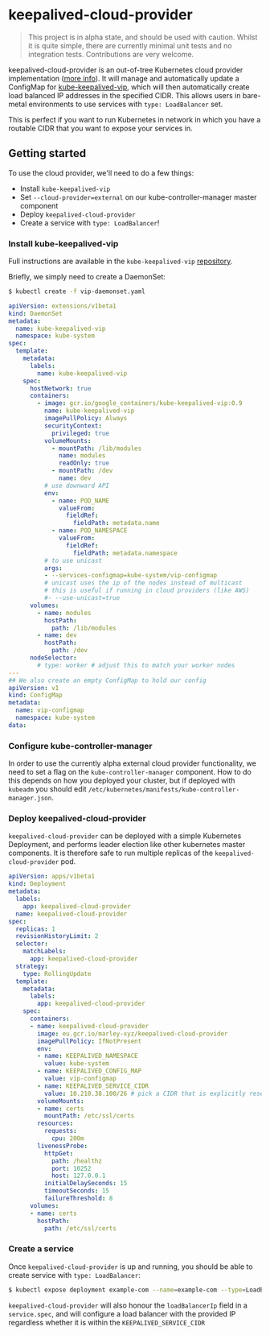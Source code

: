 # keepalived-cloud-provider

> This project is in alpha state, and should be used with caution. Whilst it is quite simple, there
> are currently minimal unit tests and no integration tests. Contributions are very welcome.

keepalived-cloud-provider is an out-of-tree Kubernetes cloud provider implementation ([more info](https://github.com/wlan0/kubernetes.github.io/blob/c0f3aa4abe99ad0528c6ec168e8fbf14fdaf49ac/docs/getting-started-guides/running-cloud-controller.md)).
It will manage and automatically update a ConfigMap for [kube-keepalived-vip](https://github.com/kubernetes/contrib/tree/master/keepalived-vip), which will then
automatically create load balanced IP addresses in the specified CIDR.
This allows users in bare-metal environments to use services with `type: LoadBalancer` set.

This is perfect if you want to run Kubernetes in network in which you have a routable CIDR
that you want to expose your services in.

## Getting started

To use the cloud provider, we'll need to do a few things:

- Install `kube-keepalived-vip`
- Set `--cloud-provider=external` on our kube-controller-manager master component
- Deploy `keepalived-cloud-provider`
- Create a service with `type: LoadBalancer`!

### Install kube-keepalived-vip

Full instructions are available in the `kube-keepalived-vip` [repository](https://github.com/kubernetes/contrib/tree/master/keepalived-vip).

Briefly, we simply need to create a DaemonSet:

```bash
$ kubectl create -f vip-daemonset.yaml
```

```yaml
apiVersion: extensions/v1beta1
kind: DaemonSet
metadata:
  name: kube-keepalived-vip
  namespace: kube-system
spec:
  template:
    metadata:
      labels:
        name: kube-keepalived-vip
    spec:
      hostNetwork: true
      containers:
        - image: gcr.io/google_containers/kube-keepalived-vip:0.9
          name: kube-keepalived-vip
          imagePullPolicy: Always
          securityContext:
            privileged: true
          volumeMounts:
            - mountPath: /lib/modules
              name: modules
              readOnly: true
            - mountPath: /dev
              name: dev
          # use downward API
          env:
            - name: POD_NAME
              valueFrom:
                fieldRef:
                  fieldPath: metadata.name
            - name: POD_NAMESPACE
              valueFrom:
                fieldRef:
                  fieldPath: metadata.namespace
          # to use unicast
          args:
          - --services-configmap=kube-system/vip-configmap
          # unicast uses the ip of the nodes instead of multicast
          # this is useful if running in cloud providers (like AWS)
          #- --use-unicast=true
      volumes:
        - name: modules
          hostPath:
            path: /lib/modules
        - name: dev
          hostPath:
            path: /dev
      nodeSelector:
        # type: worker # adjust this to match your worker nodes
---
## We also create an empty ConfigMap to hold our config
apiVersion: v1
kind: ConfigMap
metadata:
  name: vip-configmap
  namespace: kube-system
data:
```

### Configure kube-controller-manager

In order to use the currently alpha external cloud provider functionality, we need to set a
flag on the `kube-controller-manager` component. How to do this depends on how you deployed
your cluster, but if deployed with `kubeadm` you should edit `/etc/kubernetes/manifests/kube-controller-manager.json`.

### Deploy keepalived-cloud-provider

`keepalived-cloud-provider` can be deployed with a simple Kubernetes Deployment, and performs
leader election like other kubernetes master components. It is therefore safe to run multiple
replicas of the `keepalived-cloud-provider` pod.

```yaml
apiVersion: apps/v1beta1
kind: Deployment
metadata:
  labels:
    app: keepalived-cloud-provider
  name: keepalived-cloud-provider
spec:
  replicas: 1
  revisionHistoryLimit: 2
  selector:
    matchLabels:
      app: keepalived-cloud-provider
  strategy:
    type: RollingUpdate
  template:
    metadata:
      labels:
        app: keepalived-cloud-provider
    spec:
      containers:
      - name: keepalived-cloud-provider
        image: eu.gcr.io/marley-xyz/keepalived-cloud-provider
        imagePullPolicy: IfNotPresent
        env:
        - name: KEEPALIVED_NAMESPACE
          value: kube-system
        - name: KEEPALIVED_CONFIG_MAP
          value: vip-configmap
        - name: KEEPALIVED_SERVICE_CIDR
          value: 10.210.38.100/26 # pick a CIDR that is explicitly reserved for keepalived
        volumeMounts:
        - name: certs
          mountPath: /etc/ssl/certs
        resources:
          requests:
            cpu: 200m
        livenessProbe:
          httpGet:
            path: /healthz
            port: 10252
            host: 127.0.0.1
          initialDelaySeconds: 15
          timeoutSeconds: 15
          failureThreshold: 8
      volumes:
      - name: certs
        hostPath:
          path: /etc/ssl/certs  
```

### Create a service

Once `keepalived-cloud-provider` is up and running, you should be able to create service with `type: LoadBalancer`:

```bash
$ kubectl expose deployment example-com --name=example-com --type=LoadBalancer
```

`keepalived-cloud-provider` will also honour the `loadBalancerIp` field in a `service.spec`, and will configure
a load balancer with the provided IP regardless whether it is within the `KEEPALIVED_SERVICE_CIDR`

